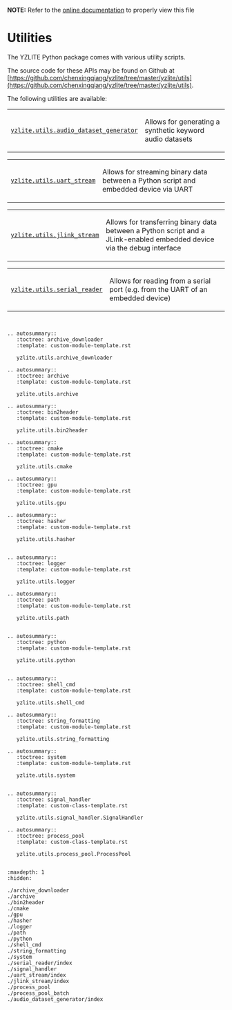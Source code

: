 __NOTE:__ Refer to the [online documentation](https://github.com/chenxingqiang/yzlite) to properly view this file

# Utilities

The YZLITE Python package comes with various utility scripts.

The source code for these APIs may be found on Github at [https://github.com/chenxingqiang/yzlite/tree/master/yzlite/utils](https://github.com/chenxingqiang/yzlite/tree/master/yzlite/utils).

The following utilities are available:

<table class="autosummary longtable docutils align-default">
<colgroup>
<col style="width: 10%">
<col style="width: 90%">
</colgroup>
<tbody>
<tr class="row-odd"><td><p><a class="reference internal" href="audio_dataset_generator/index.html"><code class="xref py py-obj docutils literal notranslate"><span class="pre">yzlite.utils.audio_dataset_generator</span></code></a></p></td>
<td><p>Allows for generating a synthetic keyword audio datasets</p></td>
</tr>
</tbody>
</table>

<table class="autosummary longtable docutils align-default">
<colgroup>
<col style="width: 10%">
<col style="width: 90%">
</colgroup>
<tbody>
<tr class="row-odd"><td><p><a class="reference internal" href="uart_stream/index.html"><code class="xref py py-obj docutils literal notranslate"><span class="pre">yzlite.utils.uart_stream</span></code></a></p></td>
<td><p>Allows for streaming binary data between a Python script and embedded device via UART</p></td>
</tr>
</tbody>
</table>

<table class="autosummary longtable docutils align-default">
<colgroup>
<col style="width: 10%">
<col style="width: 90%">
</colgroup>
<tbody>
<tr class="row-odd"><td><p><a class="reference internal" href="jlink_stream/index.html"><code class="xref py py-obj docutils literal notranslate"><span class="pre">yzlite.utils.jlink_stream</span></code></a></p></td>
<td><p>Allows for transferring binary data between a Python script and a JLink-enabled embedded device via the debug interface</p></td>
</tr>
</tbody>
</table>

<table class="autosummary longtable docutils align-default">
<colgroup>
<col style="width: 10%">
<col style="width: 90%">
</colgroup>
<tbody>
<tr class="row-odd"><td><p><a class="reference internal" href="serial_reader/index.html"><code class="xref py py-obj docutils literal notranslate"><span class="pre">yzlite.utils.serial_reader</span></code></a></p></td>
<td><p>Allows for reading from a serial port (e.g. from the UART of an embedded device)</p></td>
</tr>
</tbody>
</table>

```{eval-rst}


.. autosummary::
   :toctree: archive_downloader
   :template: custom-module-template.rst

   yzlite.utils.archive_downloader

.. autosummary::
   :toctree: archive
   :template: custom-module-template.rst

   yzlite.utils.archive

.. autosummary::
   :toctree: bin2header
   :template: custom-module-template.rst

   yzlite.utils.bin2header

.. autosummary::
   :toctree: cmake
   :template: custom-module-template.rst

   yzlite.utils.cmake

.. autosummary::
   :toctree: gpu
   :template: custom-module-template.rst

   yzlite.utils.gpu

.. autosummary::
   :toctree: hasher
   :template: custom-module-template.rst

   yzlite.utils.hasher


.. autosummary::
   :toctree: logger
   :template: custom-module-template.rst

   yzlite.utils.logger

.. autosummary::
   :toctree: path
   :template: custom-module-template.rst

   yzlite.utils.path


.. autosummary::
   :toctree: python
   :template: custom-module-template.rst

   yzlite.utils.python


.. autosummary::
   :toctree: shell_cmd
   :template: custom-module-template.rst

   yzlite.utils.shell_cmd

.. autosummary::
   :toctree: string_formatting
   :template: custom-module-template.rst

   yzlite.utils.string_formatting

.. autosummary::
   :toctree: system
   :template: custom-module-template.rst

   yzlite.utils.system


.. autosummary::
   :toctree: signal_handler
   :template: custom-class-template.rst

   yzlite.utils.signal_handler.SignalHandler

.. autosummary::
   :toctree: process_pool
   :template: custom-class-template.rst

   yzlite.utils.process_pool.ProcessPool


```

```{toctree}
:maxdepth: 1
:hidden:

./archive_downloader
./archive
./bin2header
./cmake
./gpu
./hasher
./logger
./path
./python
./shell_cmd
./string_formatting
./system
./serial_reader/index
./signal_handler
./uart_stream/index
./jlink_stream/index
./process_pool
./process_pool_batch
./audio_dataset_generator/index
```
